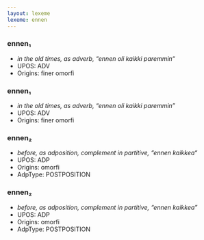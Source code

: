 ```yaml
---
layout: lexeme
lexeme: ennen
---
```


###  ennen₁

* _in the old times, as adverb, “ennen oli kaikki paremmin“_
* UPOS:  ADV
* Origins: finer omorfi 


###  ennen₁

* _in the old times, as adverb, “ennen oli kaikki paremmin”_
* UPOS:  ADV
* Origins: finer omorfi 


###  ennen₂

* _before, as adposition, complement in partitive, “ennen kaikkea“_
* UPOS:  ADP
* Origins: omorfi 
* AdpType:  POSTPOSITION


###  ennen₂

* _before, as adposition, complement in partitive, “ennen kaikkea”_
* UPOS:  ADP
* Origins: omorfi 
* AdpType:  POSTPOSITION

